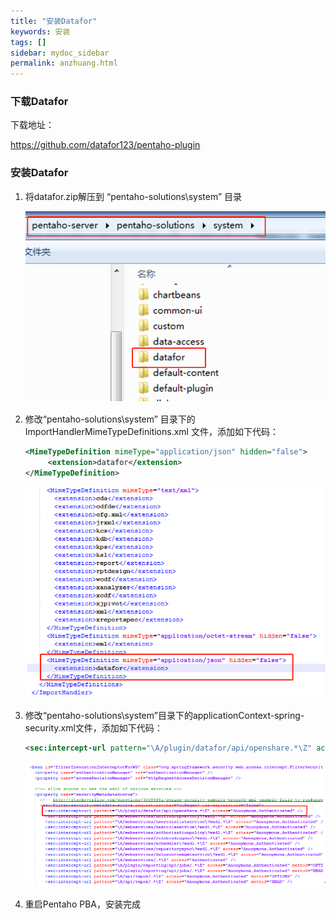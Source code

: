 ```yaml
---
title: "安装Datafor"
keywords: 安装
tags: []
sidebar: mydoc_sidebar
permalink: anzhuang.html
---
```


### 下载Datafor

下载地址：

 https://github.com/datafor123/pentaho-plugin 

###  安装Datafor

1. 将datafor.zip解压到  “pentaho-solutions\system” 目录

   <img src="../../../images/image-20191121164424482.png" alt="image-20191121164424482" style="zoom: 67%;" />

2. 修改“pentaho-solutions\system” 目录下的 ImportHandlerMimeTypeDefinitions.xml 文件，添加如下代码：

   ```xml
   <MimeTypeDefinition mimeType="application/json" hidden="false">
        <extension>datafor</extension>
   </MimeTypeDefinition>
   ```
   ![image-20191121164830471](../../../images/image-20191121164830471.png)

3. 修改“pentaho-solutions\system”目录下的applicationContext-spring-security.xml文件，添加如下代码：

   ```xml
   <sec:intercept-url pattern="\A/plugin/datafor/api/openshare.*\Z" access="Anonymous,Authenticated" />
   ```
   ![image-20191121165155937](../../../images/image-20191121165155937.png)

4. 重启Pentaho PBA，安装完成

